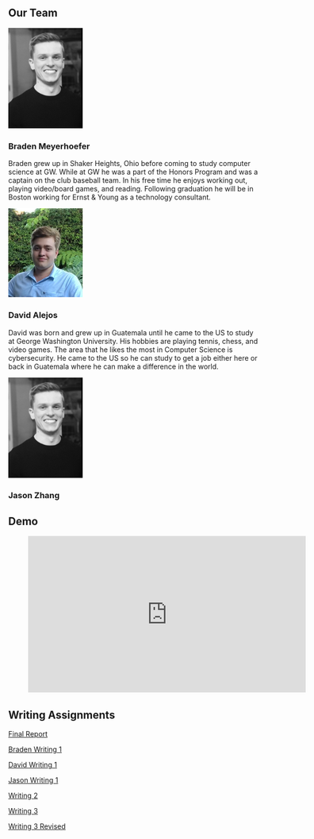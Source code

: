 ## **Our Team**

<p float="center">
    <img src="media/braden_profile.png" alt="braden" width="150"/>
</p>

### Braden Meyerhoefer

Braden grew up in Shaker Heights, Ohio before coming to study computer science at GW. While at GW he was a part of the Honors Program and was a captain on the club baseball team. In his free time he enjoys working out, playing video/board games, and reading. Following graduation he will be in Boston working for Ernst & Young as a technology consultant.

<p float="center">
    <img src="media/david_profile.png" alt="david" width="150"/>
</p>

### David Alejos

David was born and grew up in Guatemala until he came to the US to study at George Washington University. His hobbies are playing tennis, chess, and video games. The area that he likes the most in Computer Science is cybersecurity. He came to the US so he can study to get a job either here or back in Guatemala where he can make a difference in the world.

<p float="center">
    <img src="media/braden_profile.png" alt="jason" width="150"/>
</p>

### Jason Zhang

## Demo

<!-- blank line -->
<figure class="video_container">
  <iframe width="560" height="315" src="https://www.youtube.com/embed/uCXDvwNOB4Y" frameborder="0" allow="accelerometer; autoplay; encrypted-media; gyroscope; picture-in-picture" allowfullscreen></iframe>
</figure>
<!-- blank line -->

## Writing Assignments

[Final Report](writing/final_report.docx)

[Braden Writing 1](writing/bradenMeyerhoeferWritingOne.docx)

[David Writing 1](writing/David_Alejos_Writing_1.docx)

[Jason Writing 1](writing/JiaweiZhangWriting1.docx)

[Writing 2](writing/Writing2.docx)

[Writing 3](writing/Writing3.docx)

[Writing 3 Revised](writing/Writing3Revised.docx)
